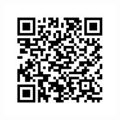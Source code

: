 
<br />
<p align="center">
  <img 
    src="https://github.com/asadprodhan/2023_London_Calling_Poster/blob/main/2023_LondonCalling_Poster_AsadProdhan_QR_code.png"
  >
</p>
<p align = "center">

</p>

